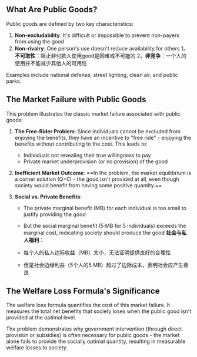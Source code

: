 ## What Are Public Goods?

Public goods are defined by two key characteristics:

1. **Non-excludability**: It's difficult or impossible to prevent non-payers from using the good
2. **Non-rivalry**: One person's use doesn't reduce availability for others
1。**不可取性**：阻止非付款人使用good是困难或不可能的
2。**非竞争**：一个人的使用并不能减少其他人的可用性

Examples include national defense, street lighting, clean air, and public parks.

## The Market Failure with Public Goods

This problem illustrates the classic market failure associated with public goods:

1. **The Free-Rider Problem**: Since individuals cannot be excluded from enjoying the benefits, they have an incentive to "free ride" - enjoying the benefits without contributing to the cost. This leads to:
    
    - Individuals not revealing their true willingness to pay
    - Private market underprovision (or no provision) of the good
2. **Inefficient Market Outcome**: ==In the problem, the market equilibrium is a corner solution (Q=0) - the good isn't provided at all, even though society would benefit from having some positive quantity.==
    
3. **Social vs. Private Benefits**:
    
    - The private marginal benefit (MB) for each individual is too small to justify providing the good
    - But the social marginal benefit (5·MB for 5 individuals) exceeds the marginal cost, indicating society should produce the good
**社会与私人福利**：
    
     - 每个人的私人边际收益（MB）太小，无法证明提供良好的合理性
     - 但是社会边缘利益（5个人的5·MB）超过了边际成本，表明社会应产生善良

## The Welfare Loss Formula's Significance

The welfare loss formula quantifies the cost of this market failure. It measures the total net benefits that society loses when the public good isn't provided at the optimal level.

The problem demonstrates why government intervention (through direct provision or subsidies) is often necessary for public goods - the market alone fails to provide the socially optimal quantity, resulting in measurable welfare losses to society.
